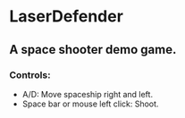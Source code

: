 # LaserDefender
## A space shooter demo game.

### Controls:
- A/D: Move spaceship right and left.
- Space bar or mouse left click: Shoot.
